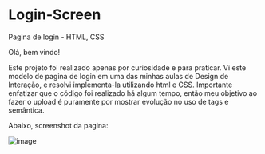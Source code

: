 # Login-Screen
Pagina de login - HTML, CSS

Olá, bem vindo!

Este projeto foi realizado apenas por curiosidade e para praticar. Vi este modelo de pagina de login em uma das minhas aulas de Design de Interação, e resolvi implementa-la utilizando html e CSS.
Importante enfatizar que o código foi realizado há algum tempo, então meu objetivo ao fazer o upload é puramente por mostrar evolução no uso de tags e semântica.

Abaixo, screenshot da pagina:

![image](https://user-images.githubusercontent.com/107009198/187054809-a87fc43c-0cdd-4603-a9dc-d4f091f01187.png)
